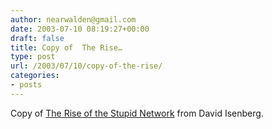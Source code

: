 ```yaml
---
author: nearwalden@gmail.com
date: 2003-07-10 08:19:27+00:00
draft: false
title: Copy of  The Rise…
type: post
url: /2003/07/10/copy-of-the-rise/
categories:
- posts
---
```


Copy of [ The Rise of the Stupid Network](//www.rageboy.com/stupidnet.html') from David Isenberg.



